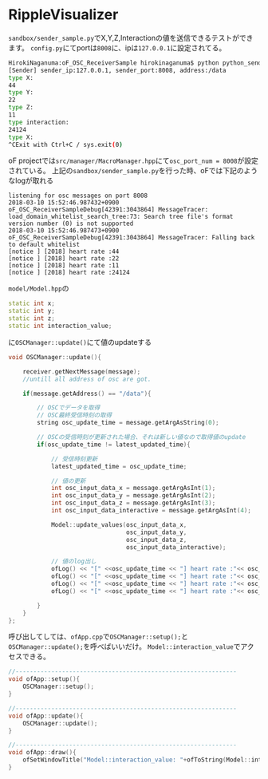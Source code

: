 # RippleVisualizer

`sandbox/sender_sample.py`でX,Y,Z,Interactionの値を送信できるテストができます。
`config.py`にてportは`8008`に、ipは`127.0.0.1`に設定されてる。

```bash
HirokiNaganuma:oF_OSC_ReceiverSample hirokinaganuma$ python python_sender_sample/sender_sample.py 
[Sender] sender_ip:127.0.0.1, sender_port:8008, address:/data
type X:
44
type Y:
22
type Z:
11
type interaction:
24124
type X:
^CExit with Ctrl+C / sys.exit(0) 
```

oF projectでは`src/manager/MacroManager.hpp`にて`osc_port_num = 8008`が設定されている。
上記の`sandbox/sender_sample.py`を行った時、oFでは下記のようなlogが取れる

```log
listening for osc messages on port 8008
2018-03-10 15:52:46.987432+0900 oF_OSC_ReceiverSampleDebug[42391:3043864] MessageTracer: load_domain_whitelist_search_tree:73: Search tree file's format version number (0) is not supported
2018-03-10 15:52:46.987473+0900 oF_OSC_ReceiverSampleDebug[42391:3043864] MessageTracer: Falling back to default whitelist
[notice ] [2018] heart rate :44
[notice ] [2018] heart rate :22
[notice ] [2018] heart rate :11
[notice ] [2018] heart rate :24124
```

`model/Model.hpp`の

```cpp
static int x;
static int y;
static int z;
static int interaction_value;
```

に`OSCManager::update()`にて値のupdateする

```cpp
void OSCManager::update(){

    receiver.getNextMessage(message);
    //untill all address of osc are got.

    if(message.getAddress() == "/data"){

        // OSCでデータを取得
        // OSC最終受信時刻の取得
        string osc_update_time = message.getArgAsString(0);

        // OSCの受信時刻が更新された場合、それは新しい値なので取得値のupdate
        if(osc_update_time != latest_updated_time){

            // 受信時刻更新
            latest_updated_time = osc_update_time;

            // 値の更新
            int osc_input_data_x = message.getArgAsInt(1);
            int osc_input_data_y = message.getArgAsInt(2);
            int osc_input_data_z = message.getArgAsInt(3);
            int osc_input_data_interactive = message.getArgAsInt(4);

            Model::update_values(osc_input_data_x,
                                 osc_input_data_y,
                                 osc_input_data_z,
                                 osc_input_data_interactive);

            // 値のlog出し
            ofLog() << "[" <<osc_update_time << "] heart rate :"<< osc_input_data_x;
            ofLog() << "[" <<osc_update_time << "] heart rate :"<< osc_input_data_y;
            ofLog() << "[" <<osc_update_time << "] heart rate :"<< osc_input_data_z;
            ofLog() << "[" <<osc_update_time << "] heart rate :"<< osc_input_data_interactive;

        }
    }
};
```

呼び出してしては、`ofApp.cpp`で`OSCManager::setup();`と`OSCManager::update();`を呼べばいいだけ。
`Model::interaction_value`でアクセスできる。

```cpp
//--------------------------------------------------------------
void ofApp::setup(){
    OSCManager::setup();
}

//--------------------------------------------------------------
void ofApp::update(){
    OSCManager::update();
}

//--------------------------------------------------------------
void ofApp::draw(){
    ofSetWindowTitle("Model::interaction_value: "+ofToString(Model::interaction_value));
}
```
